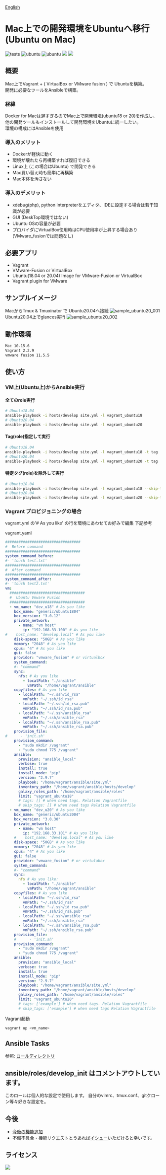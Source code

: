 [English](https://github.com/WEBDIMENSION/ubuntu_on_mac/blob/master/.github/README.md)
# Mac上での開発環境をUbuntuへ移行 (Ubuntu on Mac)

![tests](https://github.com/WEBDIMENSION/ubuntu_on_mac/workflows/tests/badge.svg)
![ubuntu](https://img.shields.io/badge/Ubuntu-18.04-green)
![ubuntu](https://img.shields.io/badge/Ubuntu-20.04-green)
![](https://img.shields.io/badge/lint-ansible_lint-green)
![](https://img.shields.io/badge/test-testinfra-green)

## 概要
Mac上でVagrant + ( VirtualBox or VMware fusion ) で Ubuntuを構築。  
開発に必要なツールをAnsibleで構築。


### 経緯
Docker for Macは遅すぎるのでMac上で開発環境(ubuntu18 or 20)を作成し、他の開発ツールもインストールして開発環境をUbuntuに統一したい。  
環境の構成にはAnsibleを使用

### 導入のメリット
- Dockerが軽快に動く
- 環境が壊れたら再構築すれば復旧できる
- Linux上 (この場合はUbuntu) で開発できる
- Mac買い替え時も簡単に再構築
- Mac本体を汚さない
### 導入のデメリット
- xdebug(php), python interpreterをエディタ、IDEに設定する場合は若干知識が必要
- GUI (DeskTop環境ではない)
- Ubuntu OSの容量が必要
- プロバイダにVirtualBox使用時はCPU使用率が上昇する場合あり(VMware_fusionでは問題なし)

## 必要アプリ
- Vagrant
- VMware-Fusion or VirtualBox
- Ubuntu(18.04 or 20.04) Image for VMware-Fusion  or VirtualBox
- Vagrant plugin for VMware

## サンプルイメージ
MacからTmux & Tmuxinator で Ubuntu20.04へ接続
![sample_ubuntu20_001](https://user-images.githubusercontent.com/14067241/94424795-c463ec00-01c5-11eb-9677-12969659358f.png)
Ubuntu20.04上でglances実行
![sample_ubuntu20_002](https://user-images.githubusercontent.com/14067241/94425105-4f44e680-01c6-11eb-86e5-738834d904f6.png)

## 動作環境
```bash
Mac 10.15.6 
Vagrant 2.2.9
vmware fusion 11.5.5 
```

## 使い方
### VM上(Ubuntu上)からAnsible実行

####  全てのrole実行
```bash
# Ubuntu18.04
ansible-playbook -i hosts/develop site.yml -l vagrant_ubuntu18
# Ubuntu20.04
ansible-playbook -i hosts/develop site.yml -l vagrant_ubuntu20
```
#### Tag(role)指定して実行
```bash
# Ubuntu18.04
ansible-playbook -i hosts/develop site.yml -l vagrant_ubuntu18 -t tag
# Ubuntu20.04
ansible-playbook -i hosts/develop site.yml -l vagrant_ubuntu20 -t tag
```
#### 特定タグ(role)を除外して実行
```bash
# Ubuntu18.04
ansible-playbook -i hosts/develop site.yml -l vagrant_ubuntu18 --skip-tags tag
# Ubuntu20.04
ansible-playbook -i hosts/develop site.yml -l vagrant_ubuntu20 --skip-tags tag
```

###  Vagrant プロビジョニングの場合
vagrant.yml の'# As you like' の行を環境にあわせてお好みで編集
下記参考

vagrant.yaml
```yml
##################################
#  Before command
##################################
system_command_before:
#- 'touch test.txt'
##################################
#  After command
##################################
system_command_after:
#- 'touch test2.txt'
vm:
  ##################################
  #  Ubuntu Vmware Fusion
  ##################################
  - vm_name: "dev_u18" # As you like
    box_name: "generic/ubuntu1804"
    box_version: "3.0.12"
    private_network:
      - name: "vm host"
        ip: "192.168.33.100" # As you like
#    host_name: "develop.local" # As you like
    disk-space: "50GB" # As you like
    memory: "2048" # As you like
    cpus: "4" # As you like
    gui: false
    providor: "vmware_fusion" # or virtualbox
    system_command:
    #- "command"
    sync:
      nfs: # As you like 
        - localPath: "./ansible"
          vmPath: "/home/vagrant/ansible"
    copyfiles: # As you like
      - localPath: "~/.ssh/id_rsa"
        vmPath: "~/.ssh/id_rsa"
      - localPath: "~/.ssh/id_rsa.pub"
        vmPath: "~/.ssh/id_rsa.pub"
      - localPath: "~/.ssh/ansible_rsa"
        vmPath: "~/.ssh/ansible_rsa"
      - localPath: "~/.ssh/ansible_rsa.pub"
        vmPath: "~/.ssh/ansible_rsa.pub"
    provision_file:
#      - 'init.sh'
    provision_command:
      - "sudo mkdir /vagrant"
      - "sudo chmod 775 /vagrant"
    ansible:
      provision: "ansible_local"
      verbose: true
      install: true
      install_mode: "pip"
      version: "2.9.7"
      playbook: "/home/vagrant/ansible/site.yml"
      inventory_path: "/home/vagrant/ansible/hosts/develop"
      galaxy_roles_path: "/home/vagrant/ansible/roles"
      limit: "vagrant_ubuntu18"
      # tags: [] # when need tags. Relation Vagrantfile
      # skip_tags: [] # when need tags Relation Vagrantfile
  - vm_name: "dev_u20" # As you like
    box_name: "generic/ubuntu2004"
    box_version: "3.0.30"
    private_network:
      - name: "vm host"
        ip: "192.168.33.101" # As you like
    #    host_name: "develop.local" # As you like
    disk-space: "50GB" # As you like
    memory: "2048" # As you like
    cpus: "4" # As you like
    gui: false
    providor: "vmware_fusion" # or virtulabox
    system_command:
    #- "command"
    sync:
      nfs # As you like:
        - localPath: "./ansible"
          vmPath: "/home/vagrant/ansible"
    copyfiles: # As you like
      - localPath: "~/.ssh/id_rsa"
        vmPath: "~/.ssh/id_rsa"
      - localPath: "~/.ssh/id_rsa.pub"
        vmPath: "~/.ssh/id_rsa.pub"
      - localPath: "~/.ssh/ansible_rsa"
        vmPath: "~/.ssh/ansible_rsa"
      - localPath: "~/.ssh/ansible_rsa.pub"
        vmPath: "~/.ssh/ansible_rsa.pub"
    provision_file:
    #      - 'init.sh'
    provision_command:
      - "sudo mkdir /vagrant"
      - "sudo chmod 775 /vagrant"
    ansible:
      provision: "ansible_local"
      verbose: true
      install: true
      install_mode: "pip"
      version: "2.9.7"
      playbook: "/home/vagrant/ansible/site.yml"
      inventory_path: "/home/vagrant/ansible/hosts/develop"
      galaxy_roles_path: "/home/vagrant/ansible/roles"
      limit: "vagrant_ubuntu20"
      # tags: ['example'] # when need tags. Relation Vagrantfile
      # skip_tags: ['example'] # when need tags Relation Vagrantfile
```

Vagrant起動
```bash
vagrant up <vm_name>
```

## Ansible Tasks
参照: [ロールディレクトリ](https://github.com/WEBDIMENSION/ubuntu_on_mac/tree/master/ansible/roles)

## ansible/roles/develop_init はコメントアウトしています。
このロールは個人的な設定で使用します。
自分のvimrc、tmux.conf、gitクローン等々好きな設定を。

## 今後
- [今後の機能追加](https://github.com/WEBDIMENSION/ubuntu_on_mac/labels/enhancement)
- 不備不具合・機能リクエストとうあれば[イシュー](https://github.com/WEBDIMENSION/ubuntu_on_mac/issues/new)いただけると幸いです。


## ライセンス
![](https://img.shields.io/badge/license-MIT-blue)
